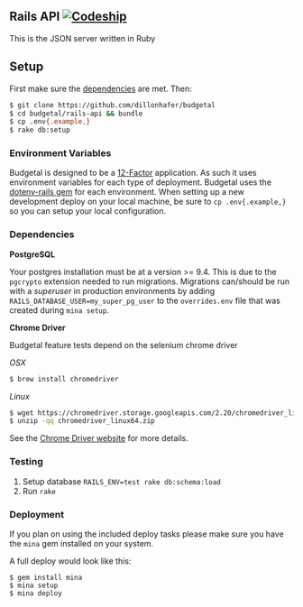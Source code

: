 Rails API [![Codeship](https://img.shields.io/codeship/00c1fa10-b5c6-0133-b267-7a55e39a3182/master.svg?style=flat-square)](https://codeship.com/projects/134157)
--------

This is the JSON server written in Ruby

Setup
-----

First make sure the [dependencies](#dependencies) are met. Then:

```bash
$ git clone https://github.com/dillonhafer/budgetal
$ cd budgetal/rails-api && bundle
$ cp .env{.example,}
$ rake db:setup
```

### Environment Variables

Budgetal is designed to be a [12-Factor](http://12factor.net/) application. As such it uses environment variables for each type of deployment. Budgetal uses the [dotenv-rails gem](https://github.com/bkeepers/dotenv) for each environment. When setting up a new development deploy on your local machine, be sure to `cp .env{.example,}` so you can setup your local configuration.

### Dependencies

**PostgreSQL**

Your postgres installation must be at a version >= 9.4. This is due to the `pgcrypto` extension needed to run migrations.
Migrations can/should be run with a *superuser* in production environments by adding `RAILS_DATABASE_USER=my_super_pg_user`
to the `overrides.env` file that was created during `mina setup`.

**Chrome Driver**

Budgetal feature tests depend on the selenium chrome driver

*OSX*

```bash
$ brew install chromedriver
```

*Linux*

```bash
$ wget https://chromedriver.storage.googleapis.com/2.20/chromedriver_linux64.zip
$ unzip -qq chromedriver_linux64.zip
```

See the [Chrome Driver website](https://sites.google.com/a/chromium.org/chromedriver/) for more details.

### Testing

1. Setup database `RAILS_ENV=test rake db:schema:load`
2. Run `rake`

### Deployment

If you plan on using the included deploy tasks please make sure you have the `mina` gem installed on your system.

A full deploy would look like this:

```
$ gem install mina
$ mina setup
$ mina deploy
```
